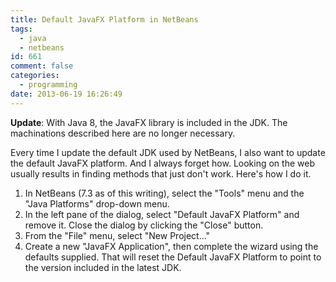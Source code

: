 ```yaml
---
title: Default JavaFX Platform in NetBeans
tags:
  - java
  - netbeans
id: 661
comment: false
categories:
  - programming
date: 2013-06-19 16:26:49
---
```


**Update**: With Java 8, the JavaFX library is included in the JDK. The machinations described here are no longer necessary.

Every time I update the default JDK used by NetBeans, I also want to update the default JavaFX platform. And I always forget how. Looking on the web usually results in finding methods that just don't work. Here's how I do it.

1.  In NetBeans (7.3 as of this writing), select the "Tools" menu and the "Java Platforms" drop-down menu.
2.  In the left pane of the dialog, select "Default JavaFX Platform" and remove it. Close the dialog by clicking the "Close" button.
3.  From the "File" menu, select "New Project..."
4.  Create a new "JavaFX Application", then complete the wizard using the defaults supplied.
That will reset the Default JavaFX Platform to point to the version included in the latest JDK.